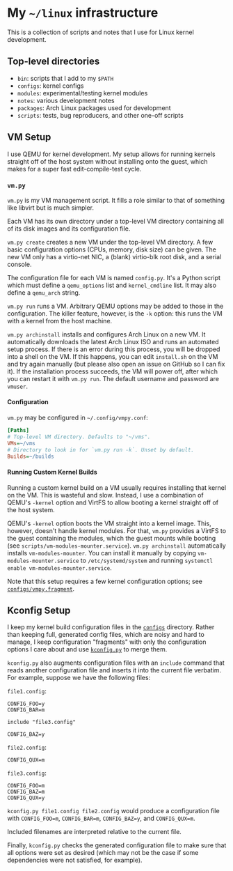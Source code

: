 # My `~/linux` infrastructure

This is a collection of scripts and notes that I use for Linux kernel
development.

## Top-level directories

- `bin`: scripts that I add to my `$PATH`
- `configs`: kernel configs
- `modules`: experimental/testing kernel modules
- `notes`: various development notes
- `packages`: Arch Linux packages used for development
- `scripts`: tests, bug reproducers, and other one-off scripts

## VM Setup

I use QEMU for kernel development. My setup allows for running kernels straight
off of the host system without installing onto the guest, which makes for a
super fast edit-compile-test cycle.

### `vm.py`

`vm.py` is my VM management script. It fills a role similar to that of
something like libvirt but is much simpler.

Each VM has its own directory under a top-level VM directory containing all of
its disk images and its configuration file.

`vm.py create` creates a new VM under the top-level VM directory. A few basic
configuration options (CPUs, memory, disk size) can be given. The new VM only
has a virtio-net NIC, a (blank) virtio-blk root disk, and a serial console.

The configuration file for each VM is named `config.py`. It's a Python script
which must define a `qemu_options` list and `kernel_cmdline` list. It may also
define a `qemu_arch` string.

`vm.py run` runs a VM. Arbitrary QEMU options may be added to those in the
configuration. The killer feature, however, is the `-k` option: this runs the
VM with a kernel from the host machine.

`vm.py archinstall` installs and configures Arch Linux on a new VM. It
automatically downloads the latest Arch Linux ISO and runs an automated setup
process. If there is an error during this process, you will be dropped into a
shell on the VM. If this happens, you can edit `install.sh` on the VM and try
again manually (but please also open an issue on GitHub so I can fix it). If
the installation process succeeds, the VM will power off, after which you can
restart it with `vm.py run`. The default username and password are `vmuser`.

#### Configuration

`vm.py` may be configured in `~/.config/vmpy.conf`:

```ini
[Paths]
# Top-level VM directory. Defaults to "~/vms".
VMs=~/vms
# Directory to look in for `vm.py run -k`. Unset by default.
Builds=~/builds
```

#### Running Custom Kernel Builds

Running a custom kernel build on a VM usually requires installing that kernel
on the VM. This is wasteful and slow. Instead, I use a combination of QEMU's
`-kernel` option and VirtFS to allow booting a kernel straight off of the host
system.

QEMU's `-kernel` option boots the VM straight into a kernel image. This,
however, doesn't handle kernel modules. For that, `vm.py` provides a VirtFS to
the guest containing the modules, which the guest mounts while booting (see
`scripts/vm-modules-mounter.service`). `vm.py archinstall` automatically
installs `vm-modules-mounter`. You can install it manually by copying
`vm-modules-mounter.service` to `/etc/systemd/system` and running `systemctl
enable vm-modules-mounter.service`.

Note that this setup requires a few kernel configuration options; see
[`configs/vmpy.fragment`](configs/vmpy.fragment).

## Kconfig Setup

I keep my kernel build configuration files in the [`configs`](configs)
directory. Rather than keeping full, generated config files, which are noisy
and hard to manage, I keep configuration "fragments" with only the
configuration options I care about and use [`kconfig.py`](bin/kconfig.py) to
merge them.

`kconfig.py` also augments configuration files with an `include` command that
reads another configuration file and inserts it into the current file verbatim.
For example, suppose we have the following files:

`file1.config`:
```
CONFIG_FOO=y
CONFIG_BAR=m

include "file3.config"

CONFIG_BAZ=y
```

`file2.config`:
```
CONFIG_QUX=m
```

`file3.config`:
```
CONFIG_FOO=m
CONFIG_BAZ=m
CONFIG_QUX=y
```

`kconfig.py file1.config file2.config` would produce a configuration file with
`CONFIG_FOO=m`, `CONFIG_BAR=m`, `CONFIG_BAZ=y`, and `CONFIG_QUX=m`.

Included filenames are interpreted relative to the current file.

Finally, `kconfig.py` checks the generated configuration file to make sure that
all options were set as desired (which may not be the case if some dependencies
were not satisfied, for example).
